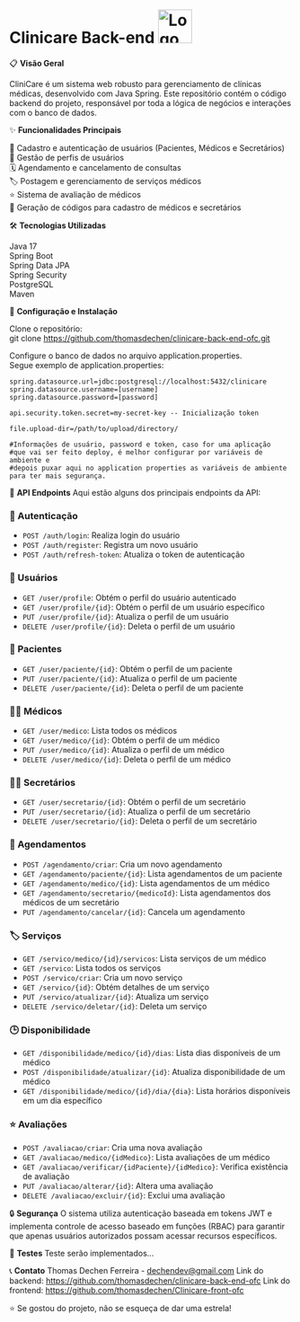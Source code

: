 # Clinicare Back-end <img src="https://cdn.worldvectorlogo.com/logos/spring-3.svg" width="60px" height="60px" alt="Logo do Angular">

📋 **Visão Geral**

CliniCare é um sistema web robusto para gerenciamento de clínicas médicas, desenvolvido com Java Spring. Este repositório contém o código backend do projeto, responsável por toda a lógica de negócios e interações com o banco de dados.

✨ **Funcionalidades Principais**

👤 Cadastro e autenticação de usuários (Pacientes, Médicos e Secretários)  
📝 Gestão de perfis de usuários  
🗓️ Agendamento e cancelamento de consultas  
🏷️ Postagem e gerenciamento de serviços médicos  
⭐ Sistema de avaliação de médicos  
🔐 Geração de códigos para cadastro de médicos e secretários  

🛠️ **Tecnologias Utilizadas**

Java 17  
Spring Boot  
Spring Data JPA  
Spring Security  
PostgreSQL  
Maven  

🚀 **Configuração e Instalação**

Clone o repositório:  
git clone https://github.com/thomasdechen/clinicare-back-end-ofc.git  

Configure o banco de dados no arquivo application.properties.  
Segue exemplo de application.properties:  

    spring.datasource.url=jdbc:postgresql://localhost:5432/clinicare  
    spring.datasource.username=[username]  
    spring.datasource.password=[password]  
    
    api.security.token.secret=my-secret-key -- Inicialização token  
    
    file.upload-dir=/path/to/upload/directory/  

    #Informações de usuário, password e token, caso for uma aplicação  
    #que vai ser feito deploy, é melhor configurar por variáveis de ambiente e  
    #depois puxar aqui no application properties as variáveis de ambiente para ter mais segurança.  


🔗 **API Endpoints**
Aqui estão alguns dos principais endpoints da API:

### 🔐 Autenticação
- `POST /auth/login`: Realiza login do usuário
- `POST /auth/register`: Registra um novo usuário
- `POST /auth/refresh-token`: Atualiza o token de autenticação

### 👤 Usuários
- `GET /user/profile`: Obtém o perfil do usuário autenticado
- `GET /user/profile/{id}`: Obtém o perfil de um usuário específico
- `PUT /user/profile/{id}`: Atualiza o perfil de um usuário
- `DELETE /user/profile/{id}`: Deleta o perfil de um usuário

### 🏥 Pacientes
- `GET /user/paciente/{id}`: Obtém o perfil de um paciente
- `PUT /user/paciente/{id}`: Atualiza o perfil de um paciente
- `DELETE /user/paciente/{id}`: Deleta o perfil de um paciente

### 👨‍⚕️ Médicos
- `GET /user/medico`: Lista todos os médicos
- `GET /user/medico/{id}`: Obtém o perfil de um médico
- `PUT /user/medico/{id}`: Atualiza o perfil de um médico
- `DELETE /user/medico/{id}`: Deleta o perfil de um médico

### 👩‍💼 Secretários
- `GET /user/secretario/{id}`: Obtém o perfil de um secretário
- `PUT /user/secretario/{id}`: Atualiza o perfil de um secretário
- `DELETE /user/secretario/{id}`: Deleta o perfil de um secretário

### 📅 Agendamentos
- `POST /agendamento/criar`: Cria um novo agendamento
- `GET /agendamento/paciente/{id}`: Lista agendamentos de um paciente
- `GET /agendamento/medico/{id}`: Lista agendamentos de um médico
- `GET /agendamento/secretario/{medicoId}`: Lista agendamentos dos médicos de um secretário
- `PUT /agendamento/cancelar/{id}`: Cancela um agendamento

### 🏷️ Serviços
- `GET /servico/medico/{id}/servicos`: Lista serviços de um médico
- `GET /servico`: Lista todos os serviços
- `POST /servico/criar`: Cria um novo serviço
- `GET /servico/{id}`: Obtém detalhes de um serviço
- `PUT /servico/atualizar/{id}`: Atualiza um serviço
- `DELETE /servico/deletar/{id}`: Deleta um serviço

### 🕒 Disponibilidade
- `GET /disponibilidade/medico/{id}/dias`: Lista dias disponíveis de um médico
- `POST /disponibilidade/atualizar/{id}`: Atualiza disponibilidade de um médico
- `GET /disponibilidade/medico/{id}/dia/{dia}`: Lista horários disponíveis em um dia específico

### ⭐ Avaliações
- `POST /avaliacao/criar`: Cria uma nova avaliação
- `GET /avaliacao/medico/{idMedico}`: Lista avaliações de um médico
- `GET /avaliacao/verificar/{idPaciente}/{idMedico}`: Verifica existência de avaliação
- `PUT /avaliacao/alterar/{id}`: Altera uma avaliação
- `DELETE /avaliacao/excluir/{id}`: Exclui uma avaliação

🔒 **Segurança**
O sistema utiliza autenticação baseada em tokens JWT e implementa controle de acesso baseado em funções (RBAC) para garantir que apenas usuários autorizados possam acessar recursos específicos.

🧪 **Testes**
Teste serão implementados...

📞 **Contato**
Thomas Dechen Ferreira - dechendev@gmail.com
Link do backend: https://github.com/thomasdechen/clinicare-back-end-ofc
Link do frontend: https://github.com/thomasdechen/Clinicare-front-ofc

⭐️ Se gostou do projeto, não se esqueça de dar uma estrela!
